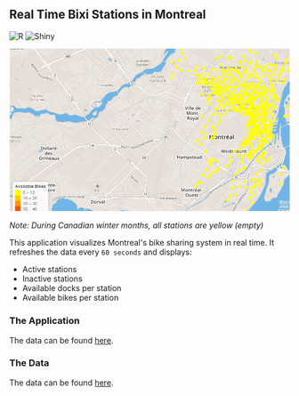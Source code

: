 ## Real Time Bixi Stations in Montreal

![R](https://img.shields.io/badge/-R-000000?style=flat&logo=R)
![Shiny](
https://img.shields.io/badge/Shiny-blue?style=flat&labelColor=white&logo=RStudio&logoColor=blue
)

<img src="https://github.com/danvargg/r-bixi-mtl/blob/main/images/Bixi.PNG">

_Note: During Canadian winter months, all stations are yellow (empty)_

This application visualizes Montreal's bike sharing system in real time. It refreshes the data every `60 seconds` and displays:

* Active stations
* Inactive stations
* Available docks per station
* Available bikes per station

### The Application

The data can be found [here](https://danvargg.shinyapps.io/bixi/).

### The Data

The data can be found [here](https://secure.bixi.com/data/stations.json).